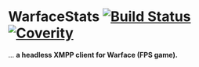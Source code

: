 # WarfaceStats [![Build Status](https://travis-ci.org/Levak/warfacebot.svg?branch=master)](https://travis-ci.org/Levak/warfacebot) [![Coverity](https://img.shields.io/coverity/scan/9461.svg)](https://scan.coverity.com/projects/levak-warfacebot)
... **a headless XMPP client for Warface (FPS game).**
